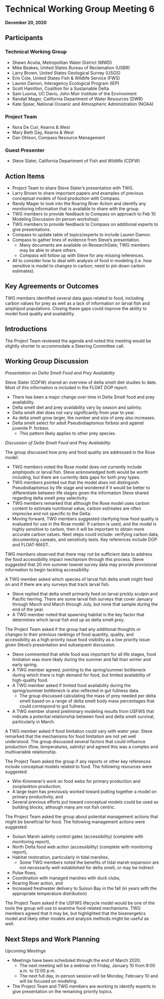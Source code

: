 # Technical Working Group Meeting 6

**December 20, 2020**

## Participants


### Technical Working Group
* Shawn Acuña, Metropolitan Water District (MWD)
* Mike Beakes, United States Bureau of Reclamation (USBR)
* Larry Brown, United States Geological Survey (USGS)
* Erin Cole, United States Fish & Wildlife Service (FWS)
* Lauren Damon, Interagency Ecological Program (IEP)
* Scott Hamilton, Coalition for a Sustainable Delta
* Sam Luoma, UC Davis, John Muir Institute of the Environment
* Randall Mager, California Department of Water Resources (DWR)
* Kate Spear, National Oceanic and Atmospheric Administration (NOAA)

### Project Team
* Nora De Cuir, Kearns & West 
* Mary Beth Day, Kearns & West
* Dan Ohlson, Compass Resource Management

### Guest Presenter
* Steve Slater, California Department of Fish and Wildlife (CDFW)


## Action Items
* Project Team to share Steve Slater’s presentation with TWG. 
* Larry Brown to share important papers and examples of previous conceptual models of food production with Compass.
* Randy Mager to look into the Roaring River Action and identify any monitoring information that is available to share with the group.
* TWG members to provide feedback to Compass on approach to Feb 10 Modeling Discussion (in person workshop).
* TWG members to provide feedback to Compass on additional experts to give presentations. 
* Compass to update table of topics/experts to include Lauren Damon.
* Compass to gather lines of evidence from Steve’s presentation.
    * Many documents are available on ResearchGate; TWG members may be able to share others.
    * Compass will follow up with Steve for any missing references.
* All to consider how to deal with analysis of food in modeling (i.e. how sensitive is model to changes in carbon; need to pin down carbon estimates).


## Key Agreements or Outcomes 
TWG members identified several data gaps related to food, including carbon values for prey as well as a lack of information on larval fish and amphipod populations. Closing these gaps could improve the ability to model food quality and availability.


## Introductions
The Project Team reviewed the agenda and noted this meeting would be slightly shorter to accommodate a Steering Committee call.


## Working Group Discussion
*Presentation on Delta Smelt Food and Prey Availability*

Steve Slater (CDFW) shared an overview of delta smelt diet studies to date. Most of this information is included in the FLOAT DOP report.

* There has been a major change over time in Delta Smelt food and prey availability.
* Delta smelt diet and prey availability vary by season and salinity.
* Delta smelt diet does not vary significantly from year to year.
* As delta smelt grow larger, the number and size of prey also increases.
* Delta smelt select for adult Pseudodiaptomus forbesi and against juvenile P. forbesi. 
    * This pattern likely applies to other prey species. 

*Discussion of Delta Smelt Food and Prey Availability*

The group discussed how prey and food quality are addressed in the Rose model.

* TWG members noted the Rose model does not currently include amphipods or larval fish. Steve acknowledged both would be worth including, but there are currently data gaps for both prey types.
* TWG members pointed out that the model does not distinguish Pseudodiaptomus by life stage and wondered if it would be better to differentiate between life stages given the information Steve shared regarding delta smelt prey selectivity.
* TWG members remarked that although the Rose model uses carbon content to estimate nutritional value, carbon estimates are often imprecise and not specific to the Delta.
* Moving forward, TWG members suggested clarifying how food quality is evaluated for use in the Rose model. If carbon is used, and the model is highly sensitive to carbon, then it will be important to obtain more accurate carbon values. Next steps could include: verifying carbon data, documenting caveats, and sensitivity tests. Key references include DOP and FLOAT-MAST.


TWG members observed that there may not be sufficient data to address the food accessibility impact mechanism through this process. Steve suggested that 20 mm summer townet survey data may provide provisional information to begin tackling accessibility.


A TWG member asked which species of larval fish delta smelt might feed on and if there are any surveys that track larval fish.

* Steve replied that delta smelt primarily feed on larval prickly sculpin and Pacific herring. There are some larval fish surveys that cover January through March and March through July, but none that sample during the end of the year.
* A TWG member noted that spawning habitat is the key factor that determines which larval fish end up as delta smelt prey.


The Project Team asked if the group had any additional thoughts or changes to their previous rankings of food quantity, quality, and accessibility as a high priority issue food visibility as a low priority issue given Steve’s presentation and subsequent discussion. 

* Steve commented that while food was important for all life stages, food limitation was more likely during the summer and fall than winter and early spring.
* A TWG member agreed, pointing to the spring/summer bottleneck during which there is high demand for food, but limited availability of high-quality food.
* A TWG member asked if limited food availability during the spring/summer bottleneck is also reflected in gut fullness data.
    * The group discussed calculating the mass of prey needed per delta smelt based on a range of delta smelt body mass percentages that could correspond to gut fullness.
* A TWG member shared preliminary modeling results from USFWS that indicate a potential relationship between food and delta smelt survival, particularly in March.


A TWG member asked if food limitation could vary with water year. Steve remarked that the mechanisms for food limitation are not yet well understood. The group discussed several factors that could influence production (flow, temperatures, salinity) and agreed this was a complex and multivariable relationship.


The Project Team asked the group if any reports or other key references include conceptual models related to food. The following resources were suggested:

* Wim Kimmerer’s work on food webs for primary production and zooplankton production,
* A large team has previously worked toward putting together a model on primary productivity, and
* Several previous efforts put toward conceptual models could be used as building blocks, although many are not fish centric.


The Project Team asked the group about potential management actions that might be beneficial for food. The following management actions were suggested:

* Suisun Marsh salinity control gates (accessibility) (complete with monitoring report),
* North Delta food web action (accessibility) (complete with monitoring report),
* Habitat restoration, particularly in tidal marshes,
    * Some TWG members noted the benefits of tidal marsh expansion are not necessarily well-established for delta smelt, or may be indirect
* Pulse flows,
* Coordination with managed marshes with duck clubs,
* Roaring River action, and
* Increased freshwater delivery to Suisun Bay in the fall (in years with the appropriate temperature distribution)


The Project Team asked if the USFWS lifecycle model would be one of the tools the group will use to examine food-related mechanisms. TWG members agreed that it may be, but highlighted that the bioenergetics model and likely other models and analysis methods might be useful as well.


## Next Steps and Work Planning

*Upcoming Meetings*

* Meetings have been scheduled through the end of March 2020.
    * The next meeting will be a webinar on Friday, January 10 from 9:00 a.m. to 12:00 p.m.
    * The next full day, in-person session will be Monday, February 10 and will be focused on modeling.
* The Project Team and TWG members are working to identify experts to give presentation on the remaining priority topics.
